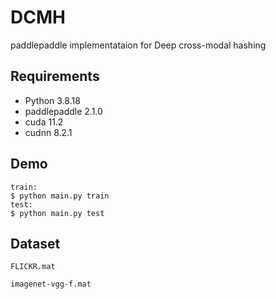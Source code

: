 # DCMH

paddlepaddle implementataion for Deep cross-modal hashing

## Requirements

- Python 3.8.18
- paddlepaddle 2.1.0
- cuda 11.2
- cudnn 8.2.1

## Demo

```
train:
$ python main.py train
test:
$ python main.py test
```

## Dataset
`FLICKR.mat`

`imagenet-vgg-f.mat`
